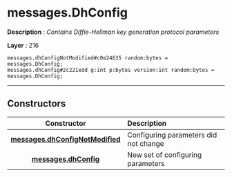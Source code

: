 # messages.DhConfig

**Description** : *Contains Diffie\-Hellman key generation protocol parameters*

**Layer** : 216

```tl
messages.dhConfigNotModified#c0e24635 random:bytes = messages.DhConfig;
messages.dhConfig#2c221edd g:int p:bytes version:int random:bytes = messages.DhConfig;
```

---

## Constructors

| Constructor | Description |
| :---: | :--- |
| [**messages.dhConfigNotModified**](constructor/messages.dhConfigNotModified) | Configuring parameters did not change |
| [**messages.dhConfig**](constructor/messages.dhConfig) | New set of configuring parameters |